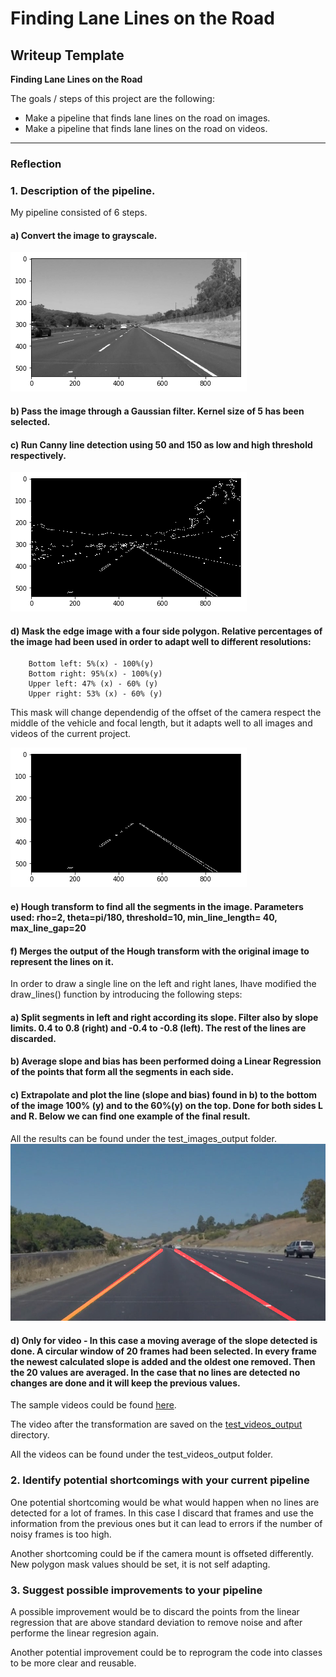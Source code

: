 # **Finding Lane Lines on the Road** 

## Writeup Template


**Finding Lane Lines on the Road**

The goals / steps of this project are the following:
* Make a pipeline that finds lane lines on the road on images.
* Make a pipeline that finds lane lines on the road on videos.


[//]: # (Image References)

[image1]: ./writeup_images/grayscale.png "Grayscale"
[image2]: ./writeup_images/edges.png "Canny Edges"
[image3]: ./writeup_images/edges_mask.png "Masked Edges"
[image4]: ./test_images_output/solidYellowCurve.jpg "Solid Yellow Curve Example"


---

### Reflection

### 1. Description of the pipeline. 

My pipeline consisted of 6 steps.

#### a) Convert the image to grayscale.

![alt text][image1]

#### b) Pass the image through a Gaussian filter. Kernel size of 5 has been selected.

#### c) Run Canny line detection using 50 and 150 as low and high threshold respectively.
![alt text][image2]
#### d) Mask the edge image with a four side polygon. Relative percentages of the image had been used in order to adapt well to different resolutions:
		Bottom left: 5%(x) - 100%(y)
		Bottom right: 95%(x) - 100%(y)
		Upper left: 47% (x) - 60% (y)
		Upper right: 53% (x) - 60% (y)
This mask will change dependendig of the offset of the camera respect the middle of the vehicle and focal length, but it adapts well to all images and videos of the current project.

![alt text][image3]

#### e) Hough transform to find all the segments in the image. Parameters used: rho=2, theta=pi/180, threshold=10, min_line_length= 40, max_line_gap=20
#### f) Merges the output of the Hough transform with the original image to represent the lines on it.
	
In order to draw a single line on the left and right lanes, Ihave modified the draw_lines() function by introducing the following steps:

#### a) Split segments in left and right according its slope. Filter also by slope limits. 0.4 to 0.8 (right) and -0.4 to -0.8 (left). The rest of the lines are discarded.
	
#### b) Average slope and bias has been performed doing a Linear Regression of the points that form all the segments in each side. 
	
#### c) Extrapolate and plot the line (slope and bias) found in b) to the bottom of the image 100% (y) and to the 60%(y) on the top. Done for both sides L and R. Below we can find one example of the final result.
All the results can be found under the test_images_output folder.
![alt text][image4]


#### d) Only for video - In this case a moving average of the slope detected is done. A circular window of 20 frames had been selected. In every frame the newest calculated slope is added and the oldest one removed. Then the 20 values are averaged. In the case that no lines are detected no changes are done and it will keep the previous values.
The sample videos could be found [here](test_videos).

The video after the transformation are saved on the [test_videos_output](test_videos_output) directory.

All the videos can be found under the test_videos_output folder.	


### 2. Identify potential shortcomings with your current pipeline


One potential shortcoming would be what would happen when no lines are detected for a lot of frames. In this case I discard that frames and use the information from the previous ones but it can lead to errors if the number of noisy frames is too high.

Another shortcoming could be if the camera mount is offseted differently. New polygon mask values should be set, it is not self adapting.


### 3. Suggest possible improvements to your pipeline

A possible improvement would be to discard the points from the linear regression that are above standard deviation to remove noise and after performe the linear regresion again.

Another potential improvement could be to reprogram the code into classes to be more clear and reusable.
